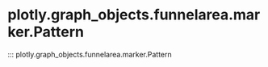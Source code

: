 # plotly.graph_objects.funnelarea.marker.Pattern

::: plotly.graph_objects.funnelarea.marker.Pattern
